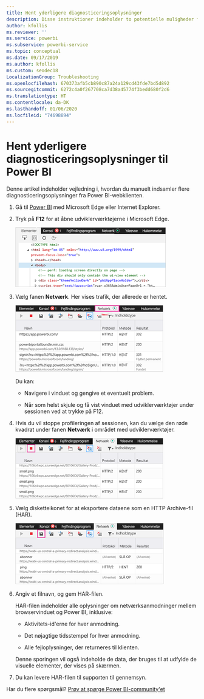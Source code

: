 ```yaml
---
title: Hent yderligere diagnosticeringsoplysninger
description: Disse instruktioner indeholder to potentielle muligheder for manuelt at indsamle flere diagnosticeringsoplysninger fra Power BI-webklienten.
author: kfollis
ms.reviewer: ''
ms.service: powerbi
ms.subservice: powerbi-service
ms.topic: conceptual
ms.date: 09/17/2019
ms.author: kfollis
ms.custom: seodec18
LocalizationGroup: Troubleshooting
ms.openlocfilehash: 670373afb5cb890c87a24a129cd43fde7bd5d892
ms.sourcegitcommit: 6272c4a0f267708ca7d38a45774f3bedd680f2d6
ms.translationtype: HT
ms.contentlocale: da-DK
ms.lasthandoff: 01/06/2020
ms.locfileid: "74698894"
---
```

# <a name="capture-additional-diagnostic-information-for-power-bi"></a>Hent yderligere diagnosticeringsoplysninger til Power BI

Denne artikel indeholder vejledning i, hvordan du manuelt indsamler flere diagnosticeringsoplysninger fra Power BI-webklienten.

1. Gå til [Power BI](https://app.powerbi.com) med Microsoft Edge eller Internet Explorer.

1. Tryk på **F12** for at åbne udviklerværktøjerne i Microsoft Edge.

   ![Skærmbillede af fanen Elementer i udviklerværktøjerne i Microsoft Edge.](media/service-admin-capturing-additional-diagnostic-information-for-power-bi/edge-developer-tools.png)

1. Vælg fanen **Netværk**. Her vises trafik, der allerede er hentet.

   ![Skærmbillede af fanen Netværk i udviklerværktøjerne i Microsoft Edge.](media/service-admin-capturing-additional-diagnostic-information-for-power-bi/edge-network-tab.png)

    Du kan:

    * Navigere i vinduet og gengive et eventuelt problem.

    * Når som helst skjule og få vist vinduet med udviklerværktøjer under sessionen ved at trykke på F12.

1. Hvis du vil stoppe profileringen af sessionen, kan du vælge den røde kvadrat under fanen **Netværk** i området med udviklerværktøjer.

   ![Skærmbillede af fanen Netværk i udviklerværktøjer i Microsoft Edge med stopknappen fremhævet.](media/service-admin-capturing-additional-diagnostic-information-for-power-bi/edge-network-tab-stop.png)

1. Vælg disketteikonet for at eksportere dataene som en HTTP Archive-fil (HAR).

   ![Skærmbillede af fanen Netværk i udviklerværktøjer i Microsoft Edge med disketteikonet fremhævet.](media/service-admin-capturing-additional-diagnostic-information-for-power-bi/edge-network-tab-save.png)

1. Angiv et filnavn, og gem HAR-filen.

    HAR-filen indeholder alle oplysninger om netværksanmodninger mellem browservinduet og Power BI, inklusive:

    * Aktivitets-id'erne for hver anmodning.

    * Det nøjagtige tidsstempel for hver anmodning.

    * Alle fejloplysninger, der returneres til klienten.

    Denne sporingen vil også indeholde de data, der bruges til at udfylde de visuelle elementer, der vises på skærmen.

1. Du kan levere HAR-filen til supporten til gennemsyn.

Har du flere spørgsmål? [Prøv at spørge Power BI-community'et](https://community.powerbi.com/)
